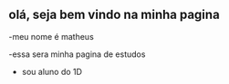 ## olá, seja bem vindo na minha pagina 

-meu nome é matheus

-essa sera minha pagina de estudos 

- sou aluno do 1D
